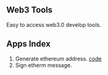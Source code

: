 ## Web3 Tools

Easy to access web3.0 develop tools.

## Apps Index

1. Generate ethereum address. [code](pages/apps/evm/generate_new_address/)
2. Sign etherm message.
